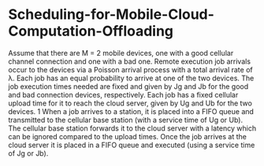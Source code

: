 # Scheduling-for-Mobile-Cloud-Computation-Offloading

Assume that there are M = 2 mobile devices, one with a good cellular channel connection and one
with a bad one. Remote execution job arrivals occur to the devices via a Poisson arrival process
with a total arrival rate of λ. Each job has an equal probability to arrive at one of the two devices.
The job execution times needed are fixed and given by Jg and Jb for the good and bad connection
devices, respectively. Each job has a fixed cellular upload time for it to reach the cloud server,
given by Ug and Ub for the two devices.
1
When a job arrives to a station, it is placed into a FIFO queue and transmitted to the cellular base
station (with a service time of Ug or Ub). The cellular base station forwards it to the cloud server
with a latency which can be ignored compared to the upload times. Once the job arrives at the
cloud server it is placed in a FIFO queue and executed (using a service time of Jg or Jb).
